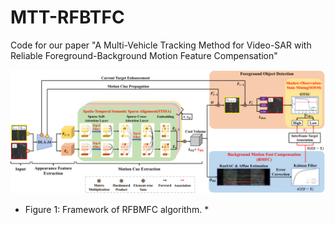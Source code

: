 # MTT-RFBTFC
Code for our paper "A Multi-Vehicle Tracking Method for Video-SAR with Reliable Foreground-Background Motion Feature Compensation"

![Framework_of_RFBMFC_algorithm](pic/Framework_of_RFBMFC_algorithm.png)
* Figure 1: Framework of RFBMFC algorithm. *
